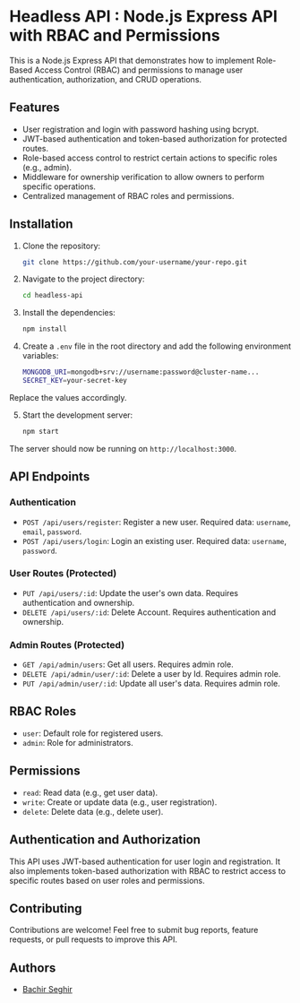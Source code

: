 # Headless API : Node.js Express API with RBAC and Permissions

This is a Node.js Express API that demonstrates how to implement Role-Based Access Control (RBAC) and permissions to manage user authentication, authorization, and CRUD operations.

## Features

- User registration and login with password hashing using bcrypt.
- JWT-based authentication and token-based authorization for protected routes.
- Role-based access control to restrict certain actions to specific roles (e.g., admin).
- Middleware for ownership verification to allow owners to perform specific operations.
- Centralized management of RBAC roles and permissions.

## Installation

1. Clone the repository:

   ```bash
   git clone https://github.com/your-username/your-repo.git
   ```

2. Navigate to the project directory:

   ```bash
   cd headless-api
   ```

3. Install the dependencies:

   ```bash
   npm install
   ```

4. Create a `.env` file in the root directory and add the following environment variables:

   ```bash
   MONGODB_URI=mongodb+srv://username:password@cluster-name...
   SECRET_KEY=your-secret-key
   ```

Replace the values accordingly.

5. Start the development server:
   ```bash
   npm start
   ```

The server should now be running on `http://localhost:3000`.

## API Endpoints

### Authentication

- `POST /api/users/register`: Register a new user. Required data: `username`, `email`, `password`.
- `POST /api/users/login`: Login an existing user. Required data: `username`, `password`.

### User Routes (Protected)

- `PUT /api/users/:id`: Update the user's own data. Requires authentication and ownership.
- `DELETE /api/users/:id`: Delete Account. Requires authentication and ownership.

### Admin Routes (Protected)

- `GET /api/admin/users`: Get all users. Requires admin role.
- `DELETE /api/admin/user/:id`: Delete a user by Id. Requires admin role.
- `PUT /api/admin/user/:id`: Update all user's data. Requires admin role.

## RBAC Roles

- `user`: Default role for registered users.
- `admin`: Role for administrators.

## Permissions

- `read`: Read data (e.g., get user data).
- `write`: Create or update data (e.g., user registration).
- `delete`: Delete data (e.g., delete user).

## Authentication and Authorization

This API uses JWT-based authentication for user login and registration. It also implements token-based authorization with RBAC to restrict access to specific routes based on user roles and permissions.

## Contributing

Contributions are welcome! Feel free to submit bug reports, feature requests, or pull requests to improve this API.

## Authors

- [Bachir Seghir](https://github.com/bachir-seghir)
